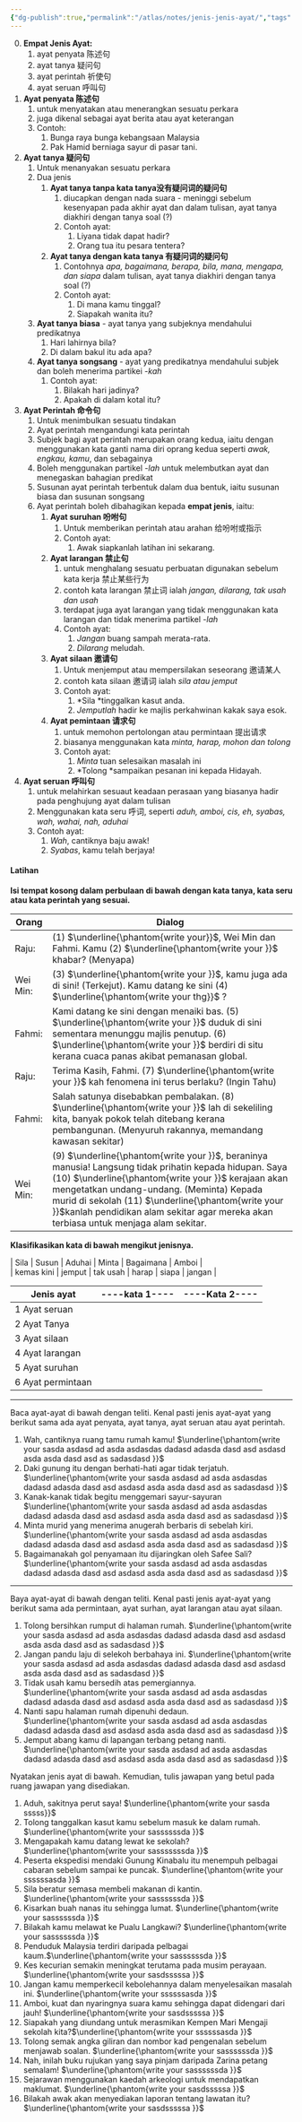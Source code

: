 ```yaml
---
{"dg-publish":true,"permalink":"/atlas/notes/jenis-jenis-ayat/","tags":["Tuition/BM/Material"],"noteIcon":""}
---
```



0. **Empat Jenis Ayat:** 
	1. ayat penyata 陈述句
	2. ayat tanya 疑问句
	3. ayat perintah 祈使句
	4. ayat seruan 呼叫句
1. **Ayat penyata 陈述句**
	1. untuk menyatakan atau menerangkan sesuatu perkara
	2. juga dikenal sebagai ayat berita atau ayat keterangan
	3. Contoh: 
		1. Bunga raya bunga kebangsaan Malaysia
		2. Pak Hamid berniaga sayur di pasar tani.
2. **Ayat tanya 疑问句**
	1. Untuk menanyakan sesuatu perkara
	2. Dua jenis
		1. **Ayat tanya tanpa kata tanya没有疑问词的疑问句** 
			1. diucapkan dengan nada suara - meninggi sebelum kesenyapan pada akhir ayat dan dalam tulisan, ayat tanya diakhiri dengan tanya soal (?)
			2. Contoh ayat:
				1. Liyana tidak dapat hadir?
				2. Orang tua itu pesara tentera?
		2. **Ayat tanya dengan kata tanya 有疑问词的疑问句**
			1. Contohnya *apa, bagaimana, berapa, bila, mana, mengapa, dan siapa* dalam tulisan, ayat tanya diakhiri dengan tanya soal (?)
			2. Contoh ayat:
				1. Di mana kamu tinggal?
				2. Siapakah wanita itu?
	3. **Ayat tanya biasa** - ayat tanya yang subjeknya mendahului predikatnya
		1. Hari lahirnya bila?
		2. Di dalam bakul itu ada apa?
	4. **Ayat tanya songsang** - ayat yang predikatnya mendahului subjek dan boleh menerima partikei *-kah*
		1. Contoh ayat:
			1. Bilakah hari jadinya?
			2. Apakah di dalam kotal itu?
3. **Ayat Perintah 命令句**
	1. Untuk menimbulkan sesuatu tindakan
	2. Ayat perintah mengandungi kata perintah
	3. Subjek bagi ayat perintah merupakan orang kedua, iaitu dengan menggunakan kata ganti nama diri oprang kedua seperti *awak, engkau, kamu*, dan sebagainya
	4. Boleh menggunakan partikel *-lah* untuk melembutkan ayat dan menegaskan bahagian predikat
	5. Susunan ayat perintah terbentuk dalam dua bentuk, iaitu susunan biasa dan susunan songsang
	6. Ayat perintah boleh dibahagikan kepada **empat jenis**, iaitu:
		1. **Ayat suruhan 吩咐句**
			1. Untuk memberikan perintah atau arahan 给吩咐或指示
			2. Contoh ayat:
				1. Awak siapkanlah latihan ini sekarang.
		2. **Ayat larangan 禁止句**
			1. untuk menghalang sesuatu perbuatan digunakan sebelum kata kerja 禁止某些行为
			2. contoh kata larangan 禁止词 ialah *jangan, dilarang, tak usah dan usah* 
			3. terdapat juga ayat larangan yang tidak menggunakan kata larangan dan tidak menerima partikel *-lah*
			4. Contoh ayat:
				1. *Jangan* buang sampah merata-rata.
				2. *Dilarang* meludah.
		3. **Ayat silaan 邀请句**
			1. Untuk menjemput atau mempersilakan seseorang 邀请某人
			2. contoh kata silaan 邀请词 ialah *sila atau jemput*
			3. Contoh ayat:
				1. *Sila *tinggalkan kasut anda.
				2. *Jemputlah* hadir ke majlis perkahwinan kakak saya esok.
		4. **Ayat pemintaan 请求句**
			1. untuk memohon pertolongan atau permintaan 提出请求
			2. biasanya menggunakan kata *minta, harap, mohon dan tolong* 
			3. Contoh ayat:
				1. *Minta* tuan selesaikan masalah ini
				2. *Tolong *sampaikan pesanan ini kepada Hidayah.
4. **Ayat seruan 呼叫句**
	1. untuk melahirkan sesuaut keadaan perasaan yang biasanya hadir pada penghujung ayat dalam tulisan
	2. Menggunakan kata seru 呼词, seperti *aduh, amboi, cis, eh, syabas, wah, wahai, nah, aduhai*
	3. Contoh ayat:
		1. *Wah*, cantiknya baju awak!
		2. *Syabas*, kamu telah berjaya!

#### Latihan

**Isi tempat kosong dalam perbulaan di bawah dengan kata tanya, kata seru atau kata perintah yang sesuai.**

| Orang | Dialog | 
| --- | --- | 
| Raju: |        (1) $\underline{\phantom{write your}}$, Wei Min dan Fahmi. Kamu (2) $\underline{\phantom{write your }}$ khabar? (Menyapa) |
| Wei Min: |  (3) $\underline{\phantom{write your }}$, kamu juga ada di sini! (Terkejut). Kamu datang ke sini (4) $\underline{\phantom{write your thg}}$ ? | 
| Fahmi:   |   Kami datang ke sini dengan menaiki bas. (5) $\underline{\phantom{write your }}$ duduk di sini sementara menunggu majlis penutup. (6) $\underline{\phantom{write your }}$ berdiri di situ kerana cuaca panas akibat pemanasan global. | 
| Raju:    |   Terima Kasih, Fahmi. (7) $\underline{\phantom{write your }}$ kah fenomena ini terus berlaku? (Ingin Tahu) | 
| Fahmi:   |      Salah satunya disebabkan pembalakan. (8) $\underline{\phantom{write your }}$ lah di sekeliling kita, banyak pokok telah ditebang kerana pembangunan. (Menyuruh rakannya, memandang kawasan sekitar) | 
| Wei Min:  |  (9) $\underline{\phantom{write your }}$, beraninya manusia! Langsung tidak prihatin kepada hidupan. Saya (10) $\underline{\phantom{write your }}$ kerajaan akan mengetatkan undang-undang. (Meminta) Kepada murid di sekolah (11) $\underline{\phantom{write your }}$kanlah pendidikan alam sekitar agar mereka akan terbiasa untuk menjaga alam sekitar. | 

**Klasifikasikan kata di bawah mengikut jenisnya.**

|    Sila   |    Susun   |     Aduhai    | Minta   |     Bagaimana   |    Amboi   |  
|    kemas kini    |     jemput   |   tak usah  | harap   |    siapa   |   jangan |

| Jenis ayat |  ----kata 1----   |   ----Kata  2---- |
| ------------ | ------- | -------- |
| 1 Ayat seruan |        |         |
| 2 Ayat Tanya |         |         |
| 3 Ayat silaan |        |         |
| 4 Ayat larangan |      |         |
| 5 Ayat suruhan |       |         |
| 6 Ayat permintaan |     |        | 

---
Baca ayat-ayat di bawah dengan teliti. Kenal pasti jenis ayat-ayat yang berikut sama ada ayat penyata, ayat tanya, ayat seruan atau ayat perintah.

1. Wah, cantiknya ruang tamu rumah kamu!
$\underline{\phantom{write your sasda asdasd ad asda asdasdas dadasd adasda dasd asd asdasd asda asda dasd asd as sadasdasd }}$
2. Daki gunung itu dengan berhati-hati agar tidak terjatuh.
$\underline{\phantom{write your sasda asdasd ad asda asdasdas dadasd adasda dasd asd asdasd asda asda dasd asd as sadasdasd }}$
3. Kanak-kanak tidak begitu menggemari sayur-sayuran
$\underline{\phantom{write your sasda asdasd ad asda asdasdas dadasd adasda dasd asd asdasd asda asda dasd asd as sadasdasd }}$
4. Minta murid yang menerima anugerah berbaris di sebelah kiri.
$\underline{\phantom{write your sasda asdasd ad asda asdasdas dadasd adasda dasd asd asdasd asda asda dasd asd as sadasdasd }}$
5. Bagaimanakah gol penyamaan itu dijaringkan oleh Safee Sali?
$\underline{\phantom{write your sasda asdasd ad asda asdasdas dadasd adasda dasd asd asdasd asda asda dasd asd as sadasdasd }}$

---
Baya ayat-ayat di bawah dengan teliti. Kenal pasti jenis ayat-ayat yang berikut sama ada permintaan, ayat surhan, ayat larangan atau ayat silaan.

1. Tolong bersihkan rumput di halaman rumah.
$\underline{\phantom{write your sasda asdasd ad asda asdasdas dadasd adasda dasd asd asdasd asda asda dasd asd as sadasdasd }}$
2. Jangan pandu laju di selekoh berbahaya ini.
$\underline{\phantom{write your sasda asdasd ad asda asdasdas dadasd adasda dasd asd asdasd asda asda dasd asd as sadasdasd }}$
3. Tidak usah kamu bersedih atas pemergiannya.
$\underline{\phantom{write your sasda asdasd ad asda asdasdas dadasd adasda dasd asd asdasd asda asda dasd asd as sadasdasd }}$
4. Nanti sapu halaman rumah dipenuhi dedaun.
$\underline{\phantom{write your sasda asdasd ad asda asdasdas dadasd adasda dasd asd asdasd asda asda dasd asd as sadasdasd }}$
5. Jemput abang kamu di lapangan terbang petang nanti.
$\underline{\phantom{write your sasda asdasd ad asda asdasdas dadasd adasda dasd asd asdasd asda asda dasd asd as sadasdasd }}$

Nyatakan jenis ayat di bawah. Kemudian, tulis jawapan yang betul pada ruang jawapan yang disediakan.

1. Aduh, sakitnya perut saya! $\underline{\phantom{write your sasda sssss}}$
2. Tolong tanggalkan kasut kamu sebelum masuk ke dalam rumah. $\underline{\phantom{write your sassssssda }}$
3. Mengapakah kamu datang lewat ke sekolah? $\underline{\phantom{write your sasssssssda }}$
4. Peserta ekspedisi mendaki Gunung Kinabalu itu menempuh pelbagai cabaran sebelum sampai ke puncak. $\underline{\phantom{write your ssssssasda }}$
5. Sila beratur semasa membeli makanan di kantin.  $\underline{\phantom{write your sassssssda }}$
6. Kisarkan buah nanas itu sehingga lumat. $\underline{\phantom{write your sassssssda }}$
7. Bilakah kamu melawat ke Pualu Langkawi? $\underline{\phantom{write your sassssssda }}$
8. Penduduk Malaysia terdiri daripada pelbagai kaum.$\underline{\phantom{write your sassssssda }}$
9. Kes kecurian semakin meningkat terutama pada musim perayaan. $\underline{\phantom{write your sasdsssssa }}$
10. Jangan kamu memperkecil kebolehannya dalam menyelesaikan masalah ini. $\underline{\phantom{write your ssssssasda }}$
11. Amboi, kuat dan nyaringnya suara kamu sehingga dapat didengari dari jauh! $\underline{\phantom{write your sasdsssssa }}$
12. Siapakah yang diundang untuk merasmikan Kempen Mari Mengaji sekolah kita?$\underline{\phantom{write your ssssssasda }}$
13. Tolong semak angka giliran dan nombor kad pengenalan sebelum menjawab soalan. $\underline{\phantom{write your sassssssda }}$
14. Nah, inilah buku rujukan yang saya pinjam daripada Zarina petang semalam! $\underline{\phantom{write your sassssssda }}$
15. Sejarawan menggunakan kaedah arkeologi untuk mendapatkan maklumat. $\underline{\phantom{write your sasdsssssa }}$
16. Bilakah awak akan menyediakan laporan tentang lawatan itu? $\underline{\phantom{write your sasdsssssa }}$



